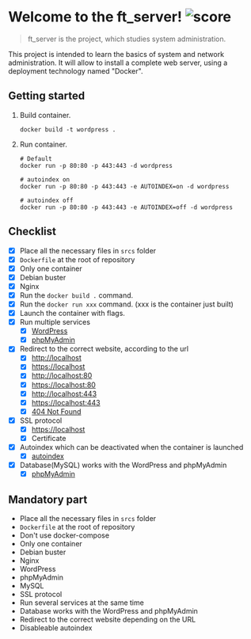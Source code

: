 # Welcome to the ft_server! ![score](https://img.shields.io/badge/0/100-5cb85c?style=for-the-badge) 
> ft_server is the project, which studies system administration.

This project is intended to learn the basics of system and network administration. It will allow to install a complete web server, using a deployment technology named "Docker".

## Getting started
1. Build container.

    ```shell
    docker build -t wordpress .
    ```

2. Run container.

    ```shell
    # Default
    docker run -p 80:80 -p 443:443 -d wordpress

    # autoindex on
    docker run -p 80:80 -p 443:443 -e AUTOINDEX=on -d wordpress 

    # autoindex off
    docker run -p 80:80 -p 443:443 -e AUTOINDEX=off -d wordpress 
    ```

## Checklist

- [x] Place all the necessary files in `srcs` folder
- [x] `Dockerfile` at the root of repository
- [x] Only one container
- [x] Debian buster
- [x] Nginx
- [x] Run the `docker build .` command.
- [x] Run the `docker run xxx` command. (xxx is the container just built)
- [x] Launch the container with flags.
- [x] Run multiple services
    - [x] [WordPress](https://localhost/index.php)
    - [x] [phpMyAdmin](https://localhost/phpmyadmin)
- [x] Redirect to the correct website, according to the url
    - [x] [http://localhost](http://localhost)
    - [x] [https://localhost](https://localhost)
    - [x] [http://localhost:80](http://localhost:80)
    - [x] [https://localhost:80](https://localhost:80)
    - [x] [http://localhost:443](http://localhost:443)
    - [x] [https://localhost:443](https://localhost:443)
    - [x] [404 Not Found](https://localhost/index.html)
- [x] SSL protocol
    - [x] [https://localhost](https://localhost)
    - [x] Certificate
- [x] Autoindex which can be deactivated when the container is launched
    - [x] [autoindex](http://localhost/wp-admin/js/)
- [x] Database(MySQL) works with the WordPress and phpMyAdmin
    - [x] [phpMyAdmin](https://localhost/phpmyadmin)

## Mandatory part

- Place all the necessary files in `srcs` folder
- `Dockerfile` at the root of repository
- Don't use docker-compose
- Only one container
- Debian buster
- Nginx
- WordPress
- phpMyAdmin
- MySQL
- SSL protocol
- Run several services at the same time
- Database works with the WordPress and phpMyAdmin
- Redirect to the correct website depending on the URL
- Disableable autoindex